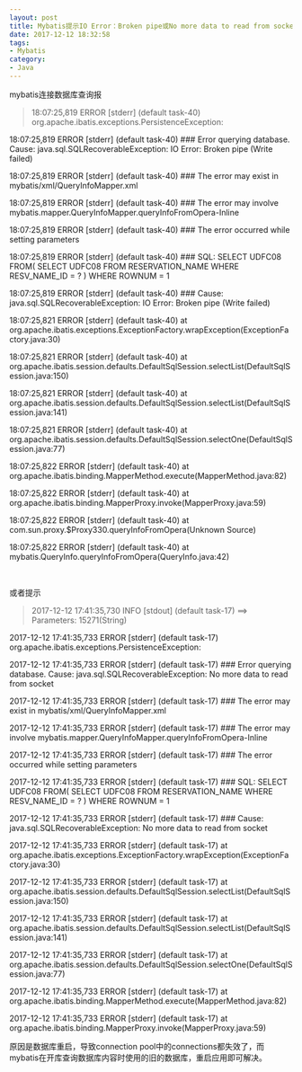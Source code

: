 ```yaml
---
layout: post
title: Mybatis提示IO Error：Broken pipe或No more data to read from socket错误
date: 2017-12-12 18:32:58
tags:
- Mybatis
category:
- Java
---
```

mybatis连接数据库查询报

>18:07:25,819 ERROR [stderr] (default task-40) org.apache.ibatis.exceptions.PersistenceException: 

18:07:25,819 ERROR [stderr] (default task-40) ### Error querying database.  Cause: java.sql.SQLRecoverableException: IO Error: Broken pipe (Write failed)

18:07:25,819 ERROR [stderr] (default task-40) ### The error may exist in mybatis/xml/QueryInfoMapper.xml

18:07:25,819 ERROR [stderr] (default task-40) ### The error may involve mybatis.mapper.QueryInfoMapper.queryInfoFromOpera-Inline

18:07:25,819 ERROR [stderr] (default task-40) ### The error occurred while setting parameters

18:07:25,819 ERROR [stderr] (default task-40) ### SQL: SELECT UDFC08         FROM(             SELECT UDFC08 FROM RESERVATION_NAME                                       WHERE RESV_NAME_ID = ?                           ) WHERE ROWNUM = 1

18:07:25,819 ERROR [stderr] (default task-40) ### Cause: java.sql.SQLRecoverableException: IO Error: Broken pipe (Write failed)

18:07:25,821 ERROR [stderr] (default task-40) 	at org.apache.ibatis.exceptions.ExceptionFactory.wrapException(ExceptionFactory.java:30)

18:07:25,821 ERROR [stderr] (default task-40) 	at org.apache.ibatis.session.defaults.DefaultSqlSession.selectList(DefaultSqlSession.java:150)

18:07:25,821 ERROR [stderr] (default task-40) 	at org.apache.ibatis.session.defaults.DefaultSqlSession.selectList(DefaultSqlSession.java:141)

18:07:25,821 ERROR [stderr] (default task-40) 	at org.apache.ibatis.session.defaults.DefaultSqlSession.selectOne(DefaultSqlSession.java:77)

18:07:25,822 ERROR [stderr] (default task-40) 	at org.apache.ibatis.binding.MapperMethod.execute(MapperMethod.java:82)

18:07:25,822 ERROR [stderr] (default task-40) 	at org.apache.ibatis.binding.MapperProxy.invoke(MapperProxy.java:59)

18:07:25,822 ERROR [stderr] (default task-40) 	at com.sun.proxy.$Proxy330.queryInfoFromOpera(Unknown Source)

18:07:25,822 ERROR [stderr] (default task-40) 	at mybatis.QueryInfo.queryInfoFromOpera(QueryInfo.java:42)

﻿

或者提示



> 2017-12-12 17:41:35,730 INFO  [stdout] (default task-17) ==> Parameters: 15271(String)

2017-12-12 17:41:35,733 ERROR [stderr] (default task-17) org.apache.ibatis.exceptions.PersistenceException: 

2017-12-12 17:41:35,733 ERROR [stderr] (default task-17) ### Error querying database.  Cause: java.sql.SQLRecoverableException: No more data to read from socket

2017-12-12 17:41:35,733 ERROR [stderr] (default task-17) ### The error may exist in  mybatis/xml/QueryInfoMapper.xml

2017-12-12 17:41:35,733 ERROR [stderr] (default task-17) ### The error may involve  mybatis.mapper.QueryInfoMapper.queryInfoFromOpera-Inline

2017-12-12 17:41:35,733 ERROR [stderr] (default task-17) ### The error occurred while setting parameters

2017-12-12 17:41:35,733 ERROR [stderr] (default task-17) ### SQL: SELECT UDFC08         FROM(             SELECT UDFC08 FROM RESERVATION_NAME                                       WHERE RESV_NAME_ID = ?                           ) WHERE ROWNUM = 1

2017-12-12 17:41:35,733 ERROR [stderr] (default task-17) ### Cause: java.sql.SQLRecoverableException: No more data to read from socket

2017-12-12 17:41:35,733 ERROR [stderr] (default task-17) 	at org.apache.ibatis.exceptions.ExceptionFactory.wrapException(ExceptionFactory.java:30)

2017-12-12 17:41:35,733 ERROR [stderr] (default task-17) 	at org.apache.ibatis.session.defaults.DefaultSqlSession.selectList(DefaultSqlSession.java:150)

2017-12-12 17:41:35,733 ERROR [stderr] (default task-17) 	at org.apache.ibatis.session.defaults.DefaultSqlSession.selectList(DefaultSqlSession.java:141)

2017-12-12 17:41:35,733 ERROR [stderr] (default task-17) 	at org.apache.ibatis.session.defaults.DefaultSqlSession.selectOne(DefaultSqlSession.java:77)

2017-12-12 17:41:35,733 ERROR [stderr] (default task-17) 	at org.apache.ibatis.binding.MapperMethod.execute(MapperMethod.java:82)

2017-12-12 17:41:35,733 ERROR [stderr] (default task-17) 	at org.apache.ibatis.binding.MapperProxy.invoke(MapperProxy.java:59)



原因是数据库重启，导致connection pool中的connections都失效了，而mybatis在开库查询数据库内容时使用的旧的数据库，重启应用即可解决。